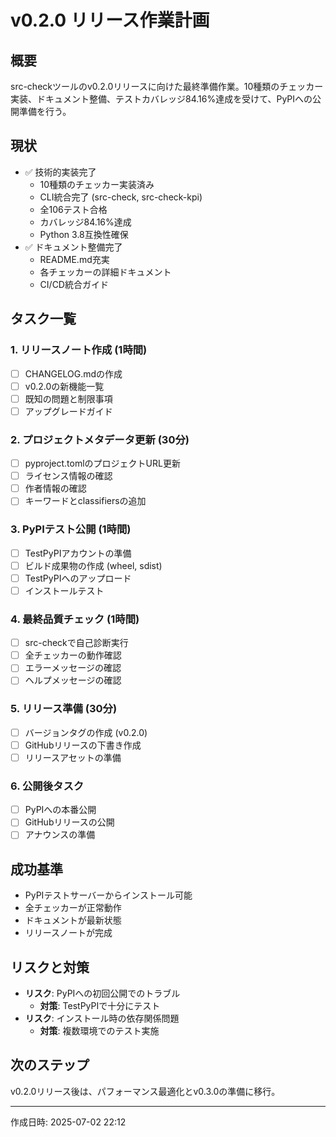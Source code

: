 # v0.2.0 リリース作業計画

## 概要
src-checkツールのv0.2.0リリースに向けた最終準備作業。10種類のチェッカー実装、ドキュメント整備、テストカバレッジ84.16%達成を受けて、PyPIへの公開準備を行う。

## 現状
- ✅ 技術的実装完了
  - 10種類のチェッカー実装済み
  - CLI統合完了 (src-check, src-check-kpi)
  - 全106テスト合格
  - カバレッジ84.16%達成
  - Python 3.8互換性確保
- ✅ ドキュメント整備完了
  - README.md充実
  - 各チェッカーの詳細ドキュメント
  - CI/CD統合ガイド

## タスク一覧

### 1. リリースノート作成 (1時間)
- [ ] CHANGELOG.mdの作成
- [ ] v0.2.0の新機能一覧
- [ ] 既知の問題と制限事項
- [ ] アップグレードガイド

### 2. プロジェクトメタデータ更新 (30分)
- [ ] pyproject.tomlのプロジェクトURL更新
- [ ] ライセンス情報の確認
- [ ] 作者情報の確認
- [ ] キーワードとclassifiersの追加

### 3. PyPIテスト公開 (1時間)
- [ ] TestPyPIアカウントの準備
- [ ] ビルド成果物の作成 (wheel, sdist)
- [ ] TestPyPIへのアップロード
- [ ] インストールテスト

### 4. 最終品質チェック (1時間)
- [ ] src-checkで自己診断実行
- [ ] 全チェッカーの動作確認
- [ ] エラーメッセージの確認
- [ ] ヘルプメッセージの確認

### 5. リリース準備 (30分)
- [ ] バージョンタグの作成 (v0.2.0)
- [ ] GitHubリリースの下書き作成
- [ ] リリースアセットの準備

### 6. 公開後タスク
- [ ] PyPIへの本番公開
- [ ] GitHubリリースの公開
- [ ] アナウンスの準備

## 成功基準
- PyPIテストサーバーからインストール可能
- 全チェッカーが正常動作
- ドキュメントが最新状態
- リリースノートが完成

## リスクと対策
- **リスク**: PyPIへの初回公開でのトラブル
  - **対策**: TestPyPIで十分にテスト
- **リスク**: インストール時の依存関係問題
  - **対策**: 複数環境でのテスト実施

## 次のステップ
v0.2.0リリース後は、パフォーマンス最適化とv0.3.0の準備に移行。

---
作成日時: 2025-07-02 22:12